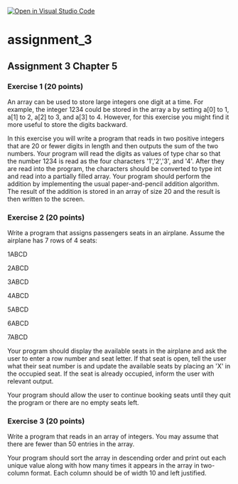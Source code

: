 [![Open in Visual Studio Code](https://classroom.github.com/assets/open-in-vscode-718a45dd9cf7e7f842a935f5ebbe5719a5e09af4491e668f4dbf3b35d5cca122.svg)](https://classroom.github.com/online_ide?assignment_repo_id=12108554&assignment_repo_type=AssignmentRepo)
# assignment_3


## Assignment 3 Chapter 5

### Exercise 1 (20 points)

An array can be used to store large integers one digit at a time. For example,
the integer 1234 could be stored in the array a by setting a[0] to 1, a[1] to 2,
a[2] to 3, and a[3] to 4. However, for this exercise you might find it more useful
to store the digits backward.


In this exercise you will write a program that reads in two positive integers that
are 20 or fewer digits in length and then outputs the sum of the two numbers. Your
program will read the digits as values of type char so that the number 1234 is read
as the four characters '1','2','3', and '4'. After they are read into the program,
the characters should be converted to type int and read into a partially filled array.
Your program should perform the addition by implementing the usual paper-and-pencil
addition algorithm. The result of the addition is stored in an array of size 20 and
the result is then written to the screen.

### Exercise 2 (20 points)

Write a program that assigns passengers seats in an airplane. Assume the airplane
has 7 rows of 4 seats:

1ABCD

2ABCD

3ABCD

4ABCD

5ABCD

6ABCD

7ABCD

Your program should display the available seats in the airplane and ask the user to enter
a row number and seat letter. If that seat is open, tell the user what their seat number
is and update the available seats by placing an 'X' in the occupied seat. If the seat is
already occupied, inform the user with relevant output.

Your program should allow the user to continue booking seats until they quit the program
or there are no empty seats left.

### Exercise 3 (20 points)

Write a program that reads in an array of integers. You may assume that there
are fewer than 50 entries in the array.

Your program should sort the array in descending order and print out each
unique value along with how many times it appears in the array in two-column
format. Each column should be of width 10 and left justified.
